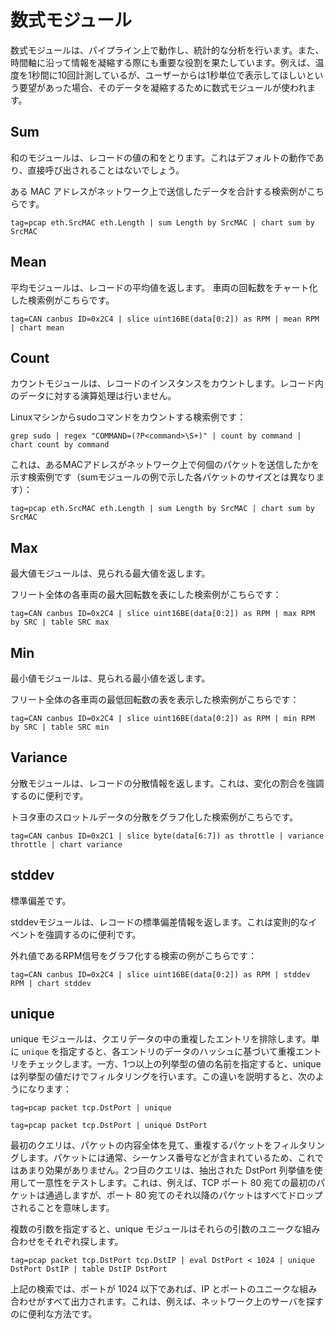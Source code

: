 # 数式モジュール

数式モジュールは、パイプライン上で動作し、統計的な分析を行います。また、時間軸に沿って情報を凝縮する際にも重要な役割を果たしています。例えば、温度を1秒間に10回計測しているが、ユーザーからは1秒単位で表示してほしいという要望があった場合、そのデータを凝縮するために数式モジュールが使われます。

## Sum

和のモジュールは、レコードの値の和をとります。これはデフォルトの動作であり、直接呼び出されることはないでしょう。

ある MAC アドレスがネットワーク上で送信したデータを合計する検索例がこちらです。

```
tag=pcap eth.SrcMAC eth.Length | sum Length by SrcMAC | chart sum by SrcMAC
```

## Mean

平均モジュールは、レコードの平均値を返します。
車両の回転数をチャート化した検索例がこちらです。

```
tag=CAN canbus ID=0x2C4 | slice uint16BE(data[0:2]) as RPM | mean RPM | chart mean
```

## Count

カウントモジュールは、レコードのインスタンスをカウントします。レコード内のデータに対する演算処理は行いません。

Linuxマシンからsudoコマンドをカウントする検索例です：

```
grep sudo | regex "COMMAND=(?P<command>\S+)" | count by command | chart count by command
```

これは、あるMACアドレスがネットワーク上で何個のパケットを送信したかを示す検索例です（sumモジュールの例で示した各パケットのサイズとは異なります）：

```
tag=pcap eth.SrcMAC eth.Length | sum Length by SrcMAC | chart sum by SrcMAC
```

## Max

最大値モジュールは、見られる最大値を返します。

フリート全体の各車両の最大回転数を表にした検索例がこちらです：

```
tag=CAN canbus ID=0x2C4 | slice uint16BE(data[0:2]) as RPM | max RPM by SRC | table SRC max
```

## Min

最小値モジュールは、見られる最小値を返します。

フリート全体の各車両の最低回転数の表を表示した検索例がこちらです：

```
tag=CAN canbus ID=0x2C4 | slice uint16BE(data[0:2]) as RPM | min RPM by SRC | table SRC min
```

## Variance

分散モジュールは、レコードの分散情報を返します。これは、変化の割合を強調するのに便利です。

トヨタ車のスロットルデータの分散をグラフ化した検索例がこちらです。

```
tag=CAN canbus ID=0x2C1 | slice byte(data[6:7]) as throttle | variance throttle | chart variance
```

## stddev

標準偏差です。

stddevモジュールは、レコードの標準偏差情報を返します。これは変則的なイベントを強調するのに便利です。

外れ値であるRPM信号をグラフ化する検索の例がこちらです：

```
tag=CAN canbus ID=0x2C4 | slice uint16BE(data[0:2]) as RPM | stddev RPM | chart stddev
```

## unique

unique モジュールは、クエリデータの中の重複したエントリを排除します。単に `unique` を指定すると、各エントリのデータのハッシュに基づいて重複エントリをチェックします。一方、1つ以上の列挙型の値の名前を指定すると、unique は列挙型の値だけでフィルタリングを行います。この違いを説明すると、次のようになります：

```
tag=pcap packet tcp.DstPort | unique
```

```
tag=pcap packet tcp.DstPort | unique DstPort
```

最初のクエリは、パケットの内容全体を見て、重複するパケットをフィルタリングします。パケットには通常、シーケンス番号などが含まれているため、これではあまり効果がありません。2つ目のクエリは、抽出された DstPort 列挙値を使用して一意性をテストします。これは、例えば、TCP ポート 80 宛ての最初のパケットは通過しますが、ポート 80 宛てのそれ以降のパケットはすべてドロップされることを意味します。

複数の引数を指定すると、unique モジュールはそれらの引数のユニークな組み合わせをそれぞれ探します。

```
tag=pcap packet tcp.DstPort tcp.DstIP | eval DstPort < 1024 | unique DstPort DstIP | table DstIP DstPort
```

上記の検索では、ポートが 1024 以下であれば、IP とポートのユニークな組み合わせがすべて出力されます。これは、例えば、ネットワーク上のサーバを探すのに便利な方法です。
